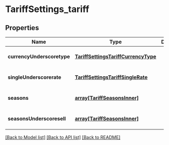# TariffSettings_tariff

## Properties
Name | Type | Description | Notes
------------ | ------------- | ------------- | -------------
**currencyUnderscoretype** | [**TariffSettingsTariffCurrencyType**](TariffSettingsTariffCurrencyType.md) |  | [optional] [default to null]
**singleUnderscorerate** | [**TariffSettingsTariffSingleRate**](TariffSettingsTariffSingleRate.md) |  | [optional] [default to null]
**seasons** | [**array[TariffSeasonsInner]**](TariffSeasonsInner.md) |  | [optional] [default to null]
**seasonsUnderscoresell** | [**array[TariffSeasonsInner]**](TariffSeasonsInner.md) |  | [optional] [default to null]

[[Back to Model list]](../README.md#documentation-for-models) [[Back to API list]](../README.md#documentation-for-api-endpoints) [[Back to README]](../README.md)


